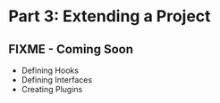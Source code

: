 # Part 3: Extending a Project

## FIXME - Coming Soon

* Defining Hooks
* Defining Interfaces
* Creating Plugins




